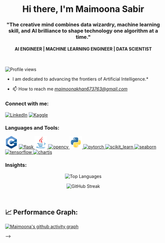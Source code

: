 <h1 align="center">Hi there, I'm Maimoona Sabir</h1>
<h3 align="center">"The creative mind combines data wizardry, machine learning skill, and AI brilliance to shape technology one algorithm at a time."</h3>
<h4 align="center">AI ENGINEER | MACHINE LEARNING ENGINEER | DATA SCIENTIST </h4>

<br/>
<p align="left"> <img src="https://komarev.com/ghpvc/?username=maimoonakhan178n&label=Profile%20views&color=fe9a00&style=flat" alt="Profile views" /> </p>


-  I am dedicated to advancing the frontiers of Artificial Intelligence.*

- 📫 How to reach me *maimoonakhan673763@gmail.com*


<h3 align="left">Connect with me:</h3>
<p align="left">
  <a href="https://www.linkedin.com/in/maimoona-sabir-725211280/" target="_blank"><img align="center" src="https://raw.githubusercontent.com/rahuldkjain/github-profile-readme-generator/master/src/images/icons/Social/linked-in-alt.svg" alt="LinkedIn" height="30" width="40" /></a>
  <a href="https://www.kaggle.com/maimoonakhan" target="_blank"><img align="center" src="https://raw.githubusercontent.com/rahuldkjain/github-profile-readme-generator/master/src/images/icons/Social/kaggle.svg" alt="Kaggle" height="30" width="40" /></a>
</p>

</p>

<h3 align="left">Languages and Tools:</h3>
<p align="left">  <img src="https://raw.githubusercontent.com/devicons/devicon/master/icons/cplusplus/cplusplus-original.svg" alt="cplusplus" width="40" height="40"/> </a> <a href="https://flask.palletsprojects.com/" target="_blank" rel="noreferrer"> <img src="https://www.vectorlogo.zone/logos/pocoo_flask/pocoo_flask-icon.svg" alt="flask" width="40" height="40"/> </a> <a href="https://www.java.com" target="_blank" rel="noreferrer"> <img src="https://raw.githubusercontent.com/devicons/devicon/master/icons/java/java-original.svg" alt="java" width="40" height="40"/> </a> <a href="https://opencv.org/" target="_blank" rel="noreferrer"> <img src="https://www.vectorlogo.zone/logos/opencv/opencv-icon.svg" alt="opencv" width="40" height="40"/> </a> <a href="https://www.python.org" target="_blank" rel="noreferrer"> <img src="https://raw.githubusercontent.com/devicons/devicon/master/icons/python/python-original.svg" alt="python" width="40" height="40"/> </a> <a href="https://pytorch.org/" target="_blank" rel="noreferrer"> <img src="https://www.vectorlogo.zone/logos/pytorch/pytorch-icon.svg" alt="pytorch" width="40" height="40"/> </a> <a href="https://scikit-learn.org/" target="_blank" rel="noreferrer"> <img src="https://upload.wikimedia.org/wikipedia/commons/0/05/Scikit_learn_logo_small.svg" alt="scikit_learn" width="40" height="40"/> </a> <a href="https://seaborn.pydata.org/" target="_blank" rel="noreferrer"> <img src="https://seaborn.pydata.org/_images/logo-mark-lightbg.svg" alt="seaborn" width="40" height="40"/> </a> <a href="https://www.tensorflow.org" target="_blank" rel="noreferrer"> <img src="https://www.vectorlogo.zone/logos/tensorflow/tensorflow-icon.svg" alt="tensorflow" width="40" height="40"/><a href="https://www.chartjs.org" target="_blank" rel="noreferrer"> <img src="https://www.chartjs.org/media/logo-title.svg" alt="chartjs" width="40" height="40"/> </a> <a href="https://www.w3schools.com/cpp/" target="_blank" rel="noreferrer"> </a> </p>



<h3 align="left">Insights:</h3>

<p align="center"><img align="center" src="https://github-readme-stats.vercel.app/api/top-langs?username=Maimoonakhan178&show_icons=true&theme=dark&locale=en&layout=compact" alt="Top Languages" /></p>

<p align="center"><img align="center" src="https://github-readme-streak-stats.herokuapp.com/?user=Maimoonakhan178&theme=dark" alt="GitHub Streak" /></p>

<br/>



<h2 align="left">📈 Performance Graph:</h2>

[![Maimoona's github activity graph](https://github-readme-activity-graph.vercel.app/graph?username=Maimoonakhan178&theme=xcode&line=fe9a00&bg_color=151515&point=faffff)](https://github.com/ashutosh00710/github-readme-activity-graph)

-->
